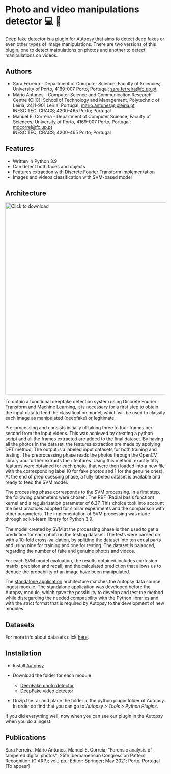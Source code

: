 # Photo and video manipulations detector :computer: :mag_right:

Deep fake detector is a plugin for Autopsy that aims to detect deep fakes or even other types of image manipulations.
There are two versions of this plugin, one to detect maipulations on photos and another to detect manipulations on videos.

## Authors

- Sara Ferreira - Department of Computer Science; Faculty of Sciences; University of Porto, 4169-007 Porto, Portugal; sara.ferreira@fc.up.pt
- Mário Antunes - Computer Science and Communication Research Centre (CIIC), School of Technology and Management, Polytechnic of Leiria; 2411-901 Leiria; Portugal; mario.antunes@ipleiria.pt  <br>
INESC TEC, CRACS; 4200-465 Porto; Portugal
- Manuel E. Correira - Department of Computer Science; Faculty of Sciences; University of Porto, 4169-007 Porto, Portugal;  mdcorrei@fc.up.pt <br>
INESC TEC, CRACS; 4200-465 Porto; Portugal 

## Features

- Written in Python 3.9 
- Can detect both faces and objects
- Features extraction with Discrete Fourier Transform implementation
- Images and videos classification with SVM-based model

## Architecture

<img src="https://github.com/saraferreirascf/Deep-fake-detector/blob/main/images/arquitetura-geral.png" alt="Click to download" width="600"/>

To obtain a functional deepfake detection system using Discrete Fourier Transform and Machine Learning, it is necessary for a first step to obtain the input data to feed the classification model, which will be used to classify each image as manipulated (deepfake) or legitimate. 

Pre-processing and consists initially of taking three to four frames per second from the input videos. This was achieved by creating a python script and all the frames extracted are added to the final dataset.
By having all the photos in the dataset, the features extraction are made by applying DFT method. The output is a labeled input datasets for both training and testing. The preprocessing phase reads the photos through the OpenCV library and further extracts their features. Using this method, exactly fifty features were obtained for each photo, that were then loaded into a new file with the corresponding label (0 for fake photos and 1 for the genuine ones). At the end of preprocessing phase, a fully labeled dataset is available and ready to feed the SVM model.

The processing phase corresponds to the SVM processing. In a first step, the following parameters were chosen: The RBF (Radial basis function) kernel and a regularization parameter of 6.37. This choice took into account the best practices adopted for similar experiments and the comparison with other parameters.
The implementation of SVM processing was made through scikit-learn library for Python 3.9.

The model created by SVM at the processing phase is then used to get a prediction for each photo in the testing dataset. The tests were carried on with a 10-fold cross-validation, by splitting the dataset into ten equal parts and using nine for training and one for testing. The dataset is balanced, regarding the number of fake and genuine photos and videos.

For each SVM model evaluation, the results obtained includes confusion matrix, precision and recall; and the calculated prediction that allows us to deduce the probability of an image have been manipulated.

The <a href="https://github.com/saraferreirascf/Deep-fake-detector/tree/main/Standalone_app" target="_blank">standalone application</a> architecture matches the Autopsy data source ingest module. The standalone application was developed before the Autopsy module, which gave the possibility to develop and test the method while disregarding the needed compatibility with the Python libraries and with the strict format that is required by Autopsy to the development of new modules.

## Datasets

For more info about datasets click <a href="https://github.com/saraferreirascf/Objects-faces-manipulations-dataset" target="_blank">here</a>.


## Installation

- Install <a href="https://www.autopsy.com/download/" target="_blank">Autopsy</a><br/>

<!--After that, you need to download our detector. Click on your prefered software in order to get the correct version for you.<br/>-->


<!--| Windows       | OSX           | Linux  |
| ------------- |:-------------:| -----:|
| <img src="https://github.com/saraferreirascf/Deep-fake-detector/blob/main/images/windows.png" alt="Click to download" width="50" href="https://www.autopsy.com/download/" /> | <img src="https://github.com/saraferreirascf/Deep-fake-detector/blob/main/images/apple.png" alt="Click to download" width="50" href="https://www.autopsy.com/download/"/> | <img src="https://github.com/saraferreirascf/Deep-fake-detector/blob/main/images/linux.png" alt="Click to download" width="50" href="https://www.autopsy.com/download/"/> |-->

- Download the folder for each module
  - <a href="https://github.com/saraferreirascf/Deep-fake-detector/tree/main/deepfake_photo" target="_blank">DeepFake photo detector</a><br/>
  - <a href="https://github.com/saraferreirascf/Deep-fake-detector/tree/main/deepfake_video" target="_blank">DeepFake video detector</a><br/>

- Unzip the rar and place the folder in the python plugin folder of Autopsy. In order do find that you can go to *Autopsy > Tools > Python Plugins*.

If you did everything well, now when you can see our plugin in the Autopsy when you do a ingest.

<!--## Demo-->

## Publications

Sara Ferreira, Mário Antunes, Manuel E. Correia; "Forensic analysis of tampered digital photos"; 25th Iberoamerican Congress on Pattern Recognition (CIARP); vol.; pp.; Editor: Springer; May 2021; Porto; Portugal [To appear]



